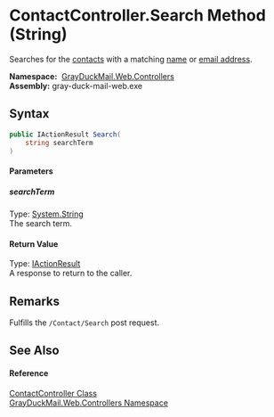 ContactController.Search Method (String)
========================================
Searches for the [contacts][1] with a matching [name][2] or [email address][3].

  **Namespace:**  [GrayDuckMail.Web.Controllers][4]  
  **Assembly:** gray-duck-mail-web.exe

Syntax
------

```csharp
public IActionResult Search(
	string searchTerm
)
```

#### Parameters

##### *searchTerm*
Type: [System.String][5]  
 The search term.

#### Return Value
Type: [IActionResult][6]  
 A response to return to the caller. 

Remarks
-------
 Fulfills the `/Contact/Search` post request. 

See Also
--------

#### Reference
[ContactController Class][7]  
[GrayDuckMail.Web.Controllers Namespace][4]  

[1]: ../../GrayDuckMail.Common.Database/Contact/README.md
[2]: ../../GrayDuckMail.Common.Database/Contact/Name.md
[3]: ../../GrayDuckMail.Common.Database/Contact/Email.md
[4]: ../README.md
[5]: https://docs.microsoft.com/dotnet/api/system.string
[6]: https://docs.microsoft.com/dotnet/api/microsoft.aspnetcore.mvc.iactionresult
[7]: README.md